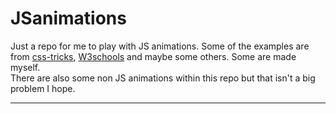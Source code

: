 # JSanimations
Just a repo for me to play with JS animations.
Some of the examples are from [css-tricks], [W3schools] and maybe some others.
Some are made myself. <br>
There are also some non JS animations within this repo but that isn't a big problem I hope.

---

[css-tricks]: https://css-tricks.com/lots-of-ways-to-use-math-random-in-javascript/
[W3schools]: https://www.w3schools.com/